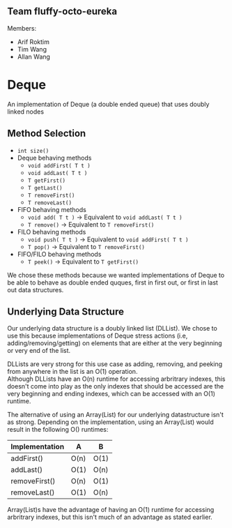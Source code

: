 ## Team fluffy-octo-eureka
Members:
* Arif Roktim
* Tim Wang
* Allan Wang

# Deque
An implementation of Deque (a double ended queue) that uses doubly linked nodes

## Method Selection
* `int size()`
* Deque behaving methods
	* `void addFirst( T t )`
	* `void addLast( T t )`
	* `T getFirst()`
	* `T getLast()`
	* `T removeFirst()`
	* `T removeLast()`
* FIFO behaving methods
	* `void add( T t )` -> Equivalent to `void addLast( T t )` 
    * `T remove()` -> Equivalent to `T removeFirst()`
* FILO behaving methods
	* `void push( T t )` -> Equivalent to `void addFirst( T t )`
	* `T pop()` -> Equivalent to `T removeFirst()`
* FIFO/FILO behaving methods
	* `T peek()` -> Equivalent to `T getFirst()`

We chose these methods because we wanted implementations of Deque to be able to behave as double ended quques, first in first out, or first in last out data structures.

## Underlying Data Structure
Our underlying data structure is a doubly linked list (DLList). We chose to use this because implementations of Deque stress actions (i.e, adding/removing/getting) on elements that are either at the very beginning or very end of the list.

DLLists are very strong for this use case as adding, removing, and peeking from anywhere in the list is an O(1) operation.  
Although DLLists have an O(n) runtime for accessing arbritrary indexes, this doesn't come into play as the only indexes that should be accessed are the very beginning and ending indexes, which can be accessed with an O(1) runtime.

The alternative of using an Array(List) for our underlying datastructure isn't as strong. Depending on the implementation, using an Array(List) would result in the following O() runtimes:

| Implementation    | A    | B    |
| ---               | ---  | ---  |
| addFirst()        | O(n) | O(1) |
| addLast()         | O(1) | O(n) |
| removeFirst()     | O(n) | O(1) |
| removeLast()      | O(1) | O(n) |

Array(List)s have the advantage of having an O(1) runtime for accessing arbritrary indexes, but this isn't much of an advantage as stated earlier.
